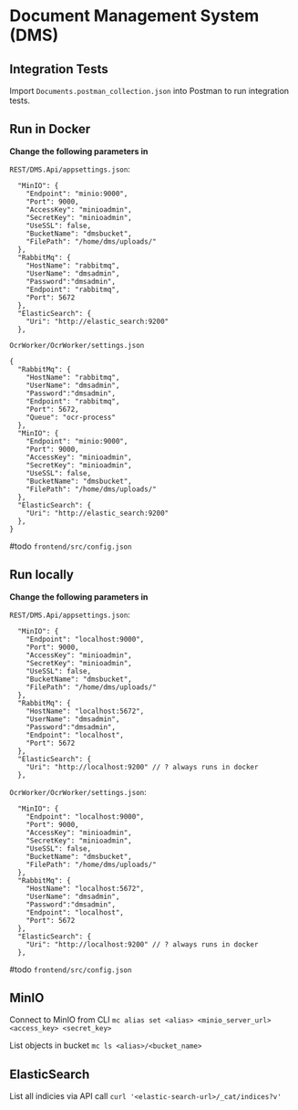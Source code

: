 # Document Management System (DMS)
## Integration Tests
Import `Documents.postman_collection.json` into Postman to run integration tests.

## Run in Docker
**Change the following parameters in**

`REST/DMS.Api/appsettings.json`:
```
  "MinIO": {
    "Endpoint": "minio:9000",
    "Port": 9000,
    "AccessKey": "minioadmin",
    "SecretKey": "minioadmin",
    "UseSSL": false,
    "BucketName": "dmsbucket",
    "FilePath": "/home/dms/uploads/"
  },
  "RabbitMq": {
    "HostName": "rabbitmq",
    "UserName": "dmsadmin",
    "Password":"dmsadmin",
    "Endpoint": "rabbitmq",
    "Port": 5672
  },
  "ElasticSearch": {
    "Uri": "http://elastic_search:9200"
  },
```

`OcrWorker/OcrWorker/settings.json`
```
{
  "RabbitMq": {
    "HostName": "rabbitmq",
    "UserName": "dmsadmin",
    "Password":"dmsadmin",
    "Endpoint": "rabbitmq",
    "Port": 5672,
    "Queue": "ocr-process"
  },
  "MinIO": {
    "Endpoint": "minio:9000",
    "Port": 9000,
    "AccessKey": "minioadmin",
    "SecretKey": "minioadmin",
    "UseSSL": false,
    "BucketName": "dmsbucket",
    "FilePath": "/home/dms/uploads/"
  },
  "ElasticSearch": {
    "Uri": "http://elastic_search:9200"
  },
}
```

#todo `frontend/src/config.json`


## Run locally
**Change the following parameters in**

`REST/DMS.Api/appsettings.json`:
```
  "MinIO": {
    "Endpoint": "localhost:9000",
    "Port": 9000,
    "AccessKey": "minioadmin",
    "SecretKey": "minioadmin",
    "UseSSL": false,
    "BucketName": "dmsbucket",
    "FilePath": "/home/dms/uploads/"
  },
  "RabbitMq": {
    "HostName": "localhost:5672",
    "UserName": "dmsadmin",
    "Password":"dmsadmin",
    "Endpoint": "localhost",
    "Port": 5672
  },
  "ElasticSearch": {
    "Uri": "http://localhost:9200" // ? always runs in docker
  },
```

`OcrWorker/OcrWorker/settings.json`:

```
  "MinIO": {
    "Endpoint": "localhost:9000",
    "Port": 9000,
    "AccessKey": "minioadmin",
    "SecretKey": "minioadmin",
    "UseSSL": false,
    "BucketName": "dmsbucket",
    "FilePath": "/home/dms/uploads/"
  },
  "RabbitMq": {
    "HostName": "localhost:5672",
    "UserName": "dmsadmin",
    "Password":"dmsadmin",
    "Endpoint": "localhost",
    "Port": 5672
  },
  "ElasticSearch": {
    "Uri": "http://localhost:9200" // ? always runs in docker
  },
```

#todo `frontend/src/config.json`

## MinIO
Connect to MinIO from CLI
`mc alias set <alias> <minio_server_url> <access_key> <secret_key>`

List objects in bucket
`mc ls <alias>/<bucket_name>`

## ElasticSearch
List all indicies via API call
`curl '<elastic-search-url>/_cat/indices?v'`
